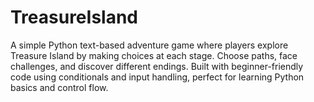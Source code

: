 # TreasureIsland
A simple Python text-based adventure game where players explore Treasure Island by making choices at each stage. Choose paths, face challenges, and discover different endings. Built with beginner-friendly code using conditionals and input handling, perfect for learning Python basics and control flow.
